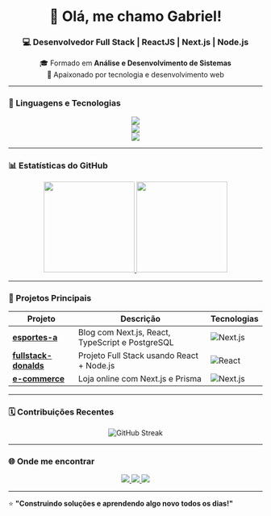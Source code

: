 <!-- Banner / Cabeçalho -->
<h1 align="center">👋 Olá, me chamo Gabriel!</h1>
<h3 align="center">💻 Desenvolvedor Full Stack | ReactJS | Next.js | Node.js</h3>

<p align="center">
🎓 Formado em <strong>Análise e Desenvolvimento de Sistemas</strong><br>
🚀 Apaixonado por tecnologia e desenvolvimento web
</p>

---

### 🧠 Linguagens e Tecnologias

<p align="center">
  <!-- Frontend -->
  <img src="https://skillicons.dev/icons?i=react,next,ts,js,html,css,tailwind" />
  <br/>
  <!-- Backend -->
  <img src="https://skillicons.dev/icons?i=nodejs,express,prisma,postgres,mysql" />
  <br/>
  <!-- Tools -->
  <img src="https://skillicons.dev/icons?i=git,github,vscode,figma,linux,docker" />
</p>

---

### 📊 Estatísticas do GitHub

<div align="center">
  <a href="https://github.com/GabrielMBoeira">
    <img height="180em" src="https://github-readme-stats.vercel.app/api?username=GabrielMBoeira&show_icons=true&theme=radical&count_private=true" />
    <img height="180em" src="https://github-readme-stats.vercel.app/api/top-langs/?username=GabrielMBoeira&layout=compact&theme=radical" />
  </a>
</div>

---

### 📌 Projetos Principais

| Projeto | Descrição | Tecnologias |
|----------|------------|--------------|
| [**esportes-a**](https://github.com/GabrielMBoeira/esportes-a) | Blog com Next.js, React, TypeScript e PostgreSQL | ![Next.js](https://skillicons.dev/icons?i=next,ts,prisma,postgres,tailwind) |
| [**fullstack-donalds**](https://github.com/GabrielMBoeira/fullstack-donalds) | Projeto Full Stack usando React + Node.js | ![React](https://skillicons.dev/icons?i=react,nodejs,ts,express) |
| [**e-commerce**](https://github.com/GabrielMBoeira/e-commerce) | Loja online com Next.js e Prisma | ![Next.js](https://skillicons.dev/icons?i=next,prisma,ts,postgres) |

---

### 🗓️ Contribuições Recentes

<div align="center">
  <img src="https://github-readme-streak-stats.herokuapp.com/?user=GabrielMBoeira&theme=radical" alt="GitHub Streak" />
</div>

---

### 🌐 Onde me encontrar

<p align="center">
  <a href="https://www.linkedin.com/in/SEU_LINKEDIN/">
    <img src="https://img.shields.io/badge/LinkedIn-0A66C2?style=for-the-badge&logo=linkedin&logoColor=white"/>
  </a>
  <a href="mailto:seuemail@exemplo.com">
    <img src="https://img.shields.io/badge/Gmail-EA4335?style=for-the-badge&logo=gmail&logoColor=white"/>
  </a>
  <a href="https://seu-portfolio.com">
    <img src="https://img.shields.io/badge/Portfolio-000000?style=for-the-badge&logo=react&logoColor=white"/>
  </a>
</p>

---

⭐ **"Construindo soluções e aprendendo algo novo todos os dias!"**
